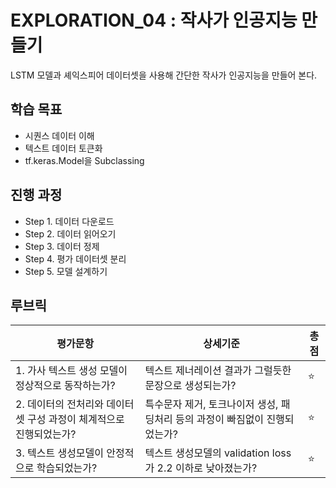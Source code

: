 # EXPLORATION_04 : 작사가 인공지능 만들기
LSTM 모델과 셰익스피어 데이터셋을 사용해 간단한 작사가 인공지능을 만들어 본다.

## 학습 목표
- 시퀀스 데이터 이해
- 텍스트 데이터 토큰화
- tf.keras.Model을 Subclassing

## 진행 과정
- Step 1. 데이터 다운로드
- Step 2. 데이터 읽어오기
- Step 3. 데이터 정제
- Step 4. 평가 데이터셋 분리
- Step 5. 모델 설계하기

## 루브릭
|평가문항|상세기준|총점|
|------|------|---|
|1. 가사 텍스트 생성 모델이 정상적으로 동작하는가?|텍스트 제너레이션 결과가 그럴듯한 문장으로 생성되는가?|⭐️|
|2. 데이터의 전처리와 데이터셋 구성 과정이 체계적으로 진행되었는가?|특수문자 제거, 토크나이저 생성, 패딩처리 등의 과정이 빠짐없이 진행되었는가?|⭐️|
|3. 텍스트 생성모델이 안정적으로 학습되었는가?|텍스트 생성모델의 validation loss가 2.2 이하로 낮아졌는가?|⭐️|
